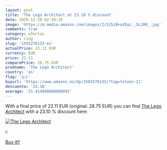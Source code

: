 ```yaml
---
layout: post
title: 'The Lego Architect at 23.10 % discount'
date: 2020-12-28 02:50:18
image: 'https://m.media-amazon.com/images/I/515iB+aVDyL._SL200_.jpg'
comments: true
category: ofertas
author: ring
slug: '1593276133-es'
actualPrice: 22.11 EUR
currency: EUR
price: 22.11
comparePrice: 28.75 EUR
prodname: 'The Lego Architect'
country: 'es'
flag: '🇪🇸'
buyurl: 'https://www.amazon.es/dp/1593276133/?tag=tolees-21'
descuento: '23.10'
average: '21.414888888888893'
---
```


With a final price of 22.11 EUR (original: 28.75 EUR) you can find [The Lego Architect](https://www.amazon.es/dp/1593276133/?tag=tolees-21) with a  23.10 % discount here:

[![The Lego Architect](https://m.media-amazon.com/images/I/515iB+aVDyL._SL200_.jpg)](https://www.amazon.es/dp/1593276133/?tag=tolees-21)

ℹ️:


[Buy it!!](https://www.amazon.es/dp/1593276133/?tag=tolees-21)
